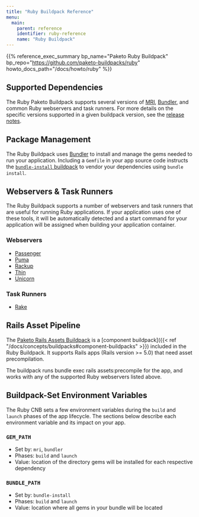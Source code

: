 ```yaml
---
title: "Ruby Buildpack Reference"
menu:
  main:
    parent: reference
    identifier: ruby-reference
    name: "Ruby Buildpack"
---
```


{{% reference_exec_summary bp_name="Paketo Ruby Buildpack" bp_repo="https://github.com/paketo-buildpacks/ruby" howto_docs_path="/docs/howto/ruby" %}}

## Supported Dependencies

The Ruby Paketo Buildpack supports several versions of
[MRI](https://www.ruby-lang.org), [Bundler](https://bundler.io/), and common
Ruby webservers and task runners.  For more details on the specific versions
supported in a given buildpack version, see the [release
notes](https://github.com/paketo-buildpacks/ruby/releases/latest).

## Package Management

The Ruby Buildpack uses [Bundler](https://bundler.io/) to install and manage
the gems needed to run your application. Including a `Gemfile` in your app
source code instructs the [`bundle-install`
buildpack](https://github.com/paketo-buildpacks/bundle-install) to vendor your
dependencies using `bundle install`.

## Webservers & Task Runners

The Ruby Buildpack supports a number of webservers and task runners that are
useful for running Ruby applications. If your application uses one of these
tools, it will be automatically detected and a start command for your
application will be assigned when building your application container.

### Webservers

* [Passenger](http://github.com/paketo-buildpacks/passenger)
* [Puma](http://github.com/paketo-buildpacks/puma)
* [Rackup](http://github.com/paketo-buildpacks/rackup)
* [Thin](http://github.com/paketo-buildpacks/thin)
* [Unicorn](http://github.com/paketo-buildpacks/unicorn)

### Task Runners

* [Rake](http://github.com/paketo-buildpacks/rake)

## Rails Asset Pipeline
The [Paketo Rails Assets Buildpack](http://github.com/paketo-buildpacks/rails-assets) is a [component buildpack]({{< ref "/docs/concepts/buildpacks#component-buildpacks" >}}) included in the Ruby Buildpack. It supports Rails apps (Rails version >= 5.0) that need asset precompilation.

The buildpack runs bundle exec rails assets:precompile for the app, and works with any of the supported Ruby webservers listed above.

## Buildpack-Set Environment Variables

The Ruby CNB sets a few environment variables during the `build` and `launch`
phases of the app lifecycle. The sections below describe each environment
variable and its impact on your app.

### `GEM_PATH`

* Set by: `mri`, `bundler`
* Phases: `build` and `launch`
* Value: location of the directory gems will be installed for each respective dependency

### `BUNDLE_PATH`

* Set by: `bundle-install`
* Phases: `build` and `launch`
* Value: location where all gems in your bundle will be located
